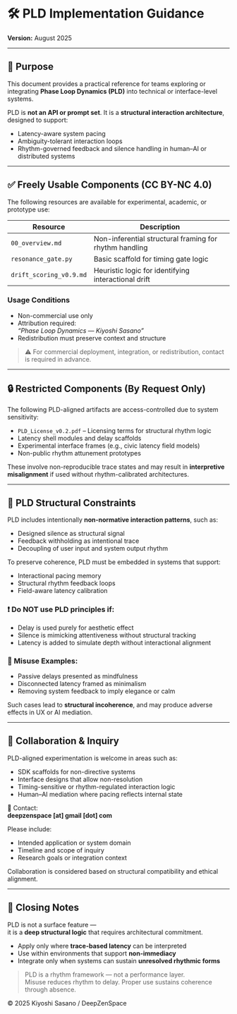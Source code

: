 # 🛠️ PLD Implementation Guidance  
**Version:** August 2025

---

## 🧭 Purpose

This document provides a practical reference for teams exploring or integrating **Phase Loop Dynamics (PLD)** into technical or interface-level systems.

PLD is **not an API or prompt set**. It is a **structural interaction architecture**, designed to support:

- Latency-aware system pacing  
- Ambiguity-tolerant interaction loops  
- Rhythm-governed feedback and silence handling in human–AI or distributed systems  

---

## ✅ Freely Usable Components (CC BY-NC 4.0)

The following resources are available for experimental, academic, or prototype use:

| Resource                | Description                                             |
|-------------------------|---------------------------------------------------------|
| `00_overview.md`        | Non-inferential structural framing for rhythm handling |
| `resonance_gate.py`     | Basic scaffold for timing gate logic                   |
| `drift_scoring_v0.9.md` | Heuristic logic for identifying interactional drift    |

### Usage Conditions

- Non-commercial use only  
- Attribution required:  
  _“Phase Loop Dynamics — Kiyoshi Sasano”_  
- Redistribution must preserve context and structure  

> ⚠️ For commercial deployment, integration, or redistribution, contact is required in advance.

---

## 🔒 Restricted Components (By Request Only)

The following PLD-aligned artifacts are access-controlled due to system sensitivity:

- `PLD_License_v0.2.pdf` – Licensing terms for structural rhythm logic  
- Latency shell modules and delay scaffolds  
- Experimental interface frames (e.g., civic latency field models)  
- Non-public rhythm attunement prototypes  

These involve non-reproducible trace states and may result in **interpretive misalignment** if used without rhythm-calibrated architectures.

---

## 🧱 PLD Structural Constraints

PLD includes intentionally **non-normative interaction patterns**, such as:

- Designed silence as structural signal  
- Feedback withholding as intentional trace  
- Decoupling of user input and system output rhythm  

To preserve coherence, PLD must be embedded in systems that support:

- Interactional pacing memory  
- Structural rhythm feedback loops  
- Field-aware latency calibration  

### ❗ Do NOT use PLD principles if:

- Delay is used purely for aesthetic effect  
- Silence is mimicking attentiveness without structural tracking  
- Latency is added to simulate depth without interactional alignment  

### 🚫 Misuse Examples:

- Passive delays presented as mindfulness  
- Disconnected latency framed as minimalism  
- Removing system feedback to imply elegance or calm  

Such cases lead to **structural incoherence**, and may produce adverse effects in UX or AI mediation.

---

## 🤝 Collaboration & Inquiry

PLD-aligned experimentation is welcome in areas such as:

- SDK scaffolds for non-directive systems  
- Interface designs that allow non-resolution  
- Timing-sensitive or rhythm-regulated interaction logic  
- Human–AI mediation where pacing reflects internal state

📩 Contact:  
**deepzenspace [at] gmail [dot] com**

Please include:

- Intended application or system domain  
- Timeline and scope of inquiry  
- Research goals or integration context  

Collaboration is considered based on structural compatibility and ethical alignment.

---

## 🧭 Closing Notes

PLD is not a surface feature —  
it is a **deep structural logic** that requires architectural commitment.

- Apply only where **trace-based latency** can be interpreted  
- Use within environments that support **non-immediacy**  
- Integrate only when systems can sustain **unresolved rhythmic forms**

> PLD is a rhythm framework — not a performance layer.  
> Misuse reduces rhythm to delay. Proper use sustains coherence through absence.

© 2025 Kiyoshi Sasano / DeepZenSpace
